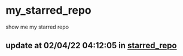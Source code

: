 # my_starred_repo
show me my starred repo

update at 02/04/22 04:12:05 in [starred_repo](./index.html)
---

